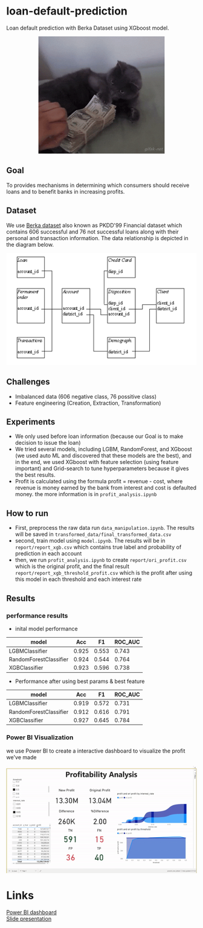 # loan-default-prediction
Loan default prediction with Berka Dataset using XGboost model.
<!-- ![banker cat](img/loan_cat.gif "banker cat") -->

<p align="center">
  <img src="https://github.com/sorayutmild/loan-default-prediction/blob/main/img/loan_cat.gif?raw=true" alt="banker cat"/>
</p>

## Goal
To provides mechanisms in determining which consumers should receive loans and to benefit banks in increasing profits.

## Dataset
We use [Berka dataset](https://relational.fit.cvut.cz/dataset/Financial) also known as PKDD'99 Financial dataset which contains 606 successful and 76 not successful loans along with their personal and transaction information.
The data relationship is depicted in the diagram below.
<!-- ![ER diagram of dataset](img/Data_description.png "ER diagram of dataset") -->
<p align="center">
  <img src="https://github.com/sorayutmild/loan-default-prediction/blob/main/img/Data_description.png?raw=true" alt="ER diagram of dataset"/>
</p>

## Challenges
* Imbalanced data (606 negative class, 76 possitive class)
* Feature engineering (Creation, Extraction, Transformation)

## Experiments
* We only used before loan information (because our Goal is to make decision to issue the loan)
* We tried several models, including LGBM, RandomForest, and XGboost (we used auto ML and discovered that these models are the best), and in the end, we used XGboost with feature selection (using feature important) and Grid-search to tune hyperparameters because it gives the best results.
* Profit is calculated using the formula profit = revenue - cost, where revenue is money earned by the bank from interest and cost is defaulted money. the more information is in `profit_analysis.ipynb`

## How to run
* First, preprocess the raw data run `data_manipulation.ipynb`. The results will be saved in `transformed_data/final_transformed_data.csv`
* second, train model using `model.ipynb`. The results will be in `report/report_xgb.csv` which contains true label and probability of prediction in each account
* then, we run `profit_analysis.ipynb` to create `report/ori_profit.csv` which is the original profit, and the final result `report/report_xgb_threshold_profit.csv` which is the profit after using this model in each threshold and each interest rate


## Results
### performance results 
* inital model performance 

| model | Acc | F1 | ROC_AUC |
 ---                   | --- |--- |--- |
LGBMClassifier         | 0.925 | 0.553 | 0.743 
RandomForestClassifier | 0.924 | 0.544 | 0.764  
XGBClassifier          | 0.923 | 0.596 | 0.738  

* Performance after using best params & best feature

| model                  | Acc   | F1    | ROC_AUC |
 ---                   | --- |--- |--- |
LGBMClassifier         | 0.919 | 0.572 | 0.731  
RandomForestClassifier | 0.912 | 0.616 | 0.791  
XGBClassifier          | 0.927 | 0.645 | 0.784  

### Power BI Visualization
we use Power BI to create a interactive dashboard to visualize the profit we've made
<!-- ![Dashboard](img/dashboard.gif "Dashboard") -->
<p align="center">
  <img src="https://github.com/sorayutmild/loan-default-prediction/blob/main/img/dashboard.gif?raw=true" alt="Dashboard"/>
</p>

# Links
[Power BI dashboard](https://app.powerbi.com/view?r=eyJrIjoiZjAzNzBiODItMjFiMC00N2RhLWJlNzQtOTRhNTUzZDliNDkzIiwidCI6IjZmNDQzMmRjLTIwZDItNDQxZC1iMWRiLWFjMzM4MGJhNjMzZCIsImMiOjEwfQ%3D%3D&pageName=ReportSectionf57bff23ee235c96e001) \
[Slide presentation](https://www.canva.com/design/DAFA2LPDvU0/Ic6zbqoEjrfDSmRpghyBgw/view?utm_content=DAFA2LPDvU0&utm_campaign=designshare&utm_medium=link2&utm_source=sharebutton)